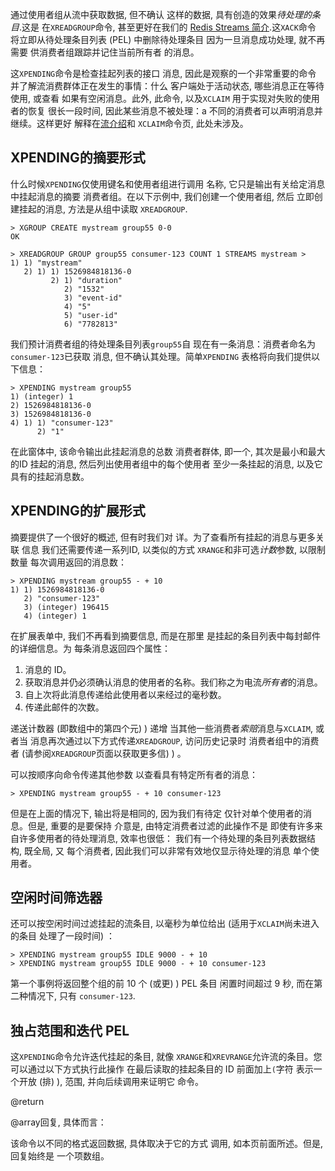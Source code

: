 通过使用者组从流中获取数据, 但不确认
这样的数据, 具有创造的效果*待处理的条目*.这是
在`XREADGROUP`命令, 甚至更好在我们的
[Redis Streams 简介](/topics/streams-intro).这`XACK`命令
将立即从待处理条目列表  (PEL)  中删除待处理条目
因为一旦消息成功处理, 就不再需要
供消费者组跟踪并记住当前所有者
的消息。

这`XPENDING`命令是检查挂起列表的接口
消息, 因此是观察的一个非常重要的命令
并了解流消费群体正在发生的事情：什么
客户端处于活动状态, 哪些消息正在等待使用, 或查看
如果有空闲消息。此外, 此命令, 以及`XCLAIM`
用于实现对失败的使用者的恢复
很长一段时间, 因此某些消息不被处理：a
不同的消费者可以声明消息并继续。这样更好
解释在[流介绍](/topics/streams-intro)和
`XCLAIM`命令页, 此处未涉及。

## XPENDING的摘要形式

什么时候`XPENDING`仅使用键名和使用者组进行调用
名称, 它只是输出有关给定消息中挂起消息的摘要
消费者组。在以下示例中, 我们创建一个使用者组, 然后
立即创建挂起的消息, 方法是从组中读取
`XREADGROUP`.

    > XGROUP CREATE mystream group55 0-0
    OK

    > XREADGROUP GROUP group55 consumer-123 COUNT 1 STREAMS mystream >
    1) 1) "mystream"
       2) 1) 1) 1526984818136-0
             2) 1) "duration"
                2) "1532"
                3) "event-id"
                4) "5"
                5) "user-id"
                6) "7782813"

我们预计消费者组的待处理条目列表`group55`自
现在有一条消息：消费者命名为`consumer-123`已获取
消息, 但不确认其处理。简单`XPENDING`
表格将向我们提供以下信息：

    > XPENDING mystream group55
    1) (integer) 1
    2) 1526984818136-0
    3) 1526984818136-0
    4) 1) 1) "consumer-123"
          2) "1"

在此窗体中, 该命令输出此挂起消息的总数
消费者群体, 即一个, 其次是最小和最大的ID
挂起的消息, 然后列出使用者组中的每个使用者
至少一条挂起的消息, 以及它具有的挂起消息数。

## XPENDING的扩展形式

摘要提供了一个很好的概述, 但有时我们对
详。为了查看所有挂起的消息与更多关联
信息 我们还需要传递一系列ID, 以类似的方式
`XRANGE`和非可选*计数*参数, 以限制数量
每次调用返回的消息数：

    > XPENDING mystream group55 - + 10
    1) 1) 1526984818136-0
       2) "consumer-123"
       3) (integer) 196415
       4) (integer) 1

在扩展表单中, 我们不再看到摘要信息, 而是在那里
是挂起的条目列表中每封邮件的详细信息。为
每条消息返回四个属性：

1.  消息的 ID。
2.  获取消息并仍必须确认消息的使用者的名称。我们称之为电流*所有者*的消息。
3.  自上次将此消息传递给此使用者以来经过的毫秒数。
4.  传递此邮件的次数。

递送计数器 (即数组中的第四个元) ) 递增
当其他一些消费者*索赔*消息与`XCLAIM`, 或者当
消息再次通过以下方式传递`XREADGROUP`, 访问历史记录时
消费者组中的消费者 (请参阅`XREADGROUP`页面以获取更多信) ) 。

可以按顺序向命令传递其他参数
以查看具有特定所有者的消息：

    > XPENDING mystream group55 - + 10 consumer-123

但是在上面的情况下, 输出将是相同的, 因为我们有待定
仅针对单个使用者的消息。但是, 重要的是要保持
介意是, 由特定消费者过滤的此操作不是
即使有许多来自许多使用者的待处理消息, 效率也很低：
我们有一个待处理的条目列表数据结构, 既全局, 又
每个消费者, 因此我们可以非常有效地仅显示待处理的消息
单个使用者。

## 空闲时间筛选器

还可以按空闲时间过滤挂起的流条目, 
以毫秒为单位给出 (适用于`XCLAIM`尚未进入的条目
处理了一段时间) ：

    > XPENDING mystream group55 IDLE 9000 - + 10
    > XPENDING mystream group55 IDLE 9000 - + 10 consumer-123

第一个事例将返回整个组的前 10 个 (或更) ) PEL 条目
闲置时间超过 9 秒, 而在第二种情况下, 只有
`consumer-123`.

## 独占范围和迭代 PEL

这`XPENDING`命令允许迭代挂起的条目, 就像
`XRANGE`和`XREVRANGE`允许流的条目。您可以通过以下方式执行此操作
在最后读取的挂起条目的 ID 前面加上`(`字符
表示一个开放 (排) ), 范围, 并向后续调用来证明它
命令。

@return

@array回复, 具体而言：

该命令以不同的格式返回数据, 具体取决于它的方式
调用, 如本页前面所述。但是, 回复始终是
一个项数组。
